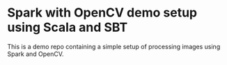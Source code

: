 # Spark with OpenCV demo setup using Scala and SBT

This is a demo repo containing a simple setup of processing images using Spark and OpenCV.
